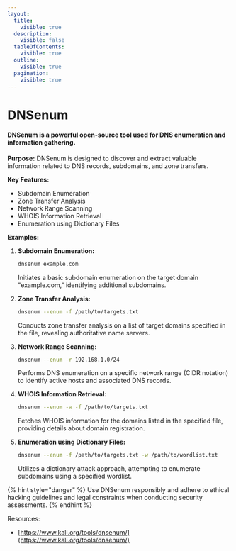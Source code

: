 ```yaml
---
layout:
  title:
    visible: true
  description:
    visible: false
  tableOfContents:
    visible: true
  outline:
    visible: true
  pagination:
    visible: true
---
```


# DNSenum

#### DNSenum is a powerful open-source tool used for DNS enumeration and information gathering.

**Purpose:** DNSenum is designed to discover and extract valuable information related to DNS records, subdomains, and zone transfers.

**Key Features:**

* Subdomain Enumeration
* Zone Transfer Analysis
* Network Range Scanning
* WHOIS Information Retrieval
* Enumeration using Dictionary Files

**Examples:**

1.  **Subdomain Enumeration:**

    ```bash
    dnsenum example.com
    ```

    Initiates a basic subdomain enumeration on the target domain "example.com," identifying additional subdomains.
2.  **Zone Transfer Analysis:**

    ```bash
    dnsenum --enum -f /path/to/targets.txt
    ```

    Conducts zone transfer analysis on a list of target domains specified in the file, revealing authoritative name servers.
3.  **Network Range Scanning:**

    ```bash
    dnsenum --enum -r 192.168.1.0/24
    ```

    Performs DNS enumeration on a specific network range (CIDR notation) to identify active hosts and associated DNS records.
4.  **WHOIS Information Retrieval:**

    ```bash
    dnsenum --enum -w -f /path/to/targets.txt
    ```

    Fetches WHOIS information for the domains listed in the specified file, providing details about domain registration.
5.  **Enumeration using Dictionary Files:**

    ```bash
    dnsenum --enum -f /path/to/targets.txt -w /path/to/wordlist.txt
    ```

    Utilizes a dictionary attack approach, attempting to enumerate subdomains using a specified wordlist.

{% hint style="danger" %}
Use DNSenum responsibly and adhere to ethical hacking guidelines and legal constraints when conducting security assessments.
{% endhint %}

&#x20;Resources:

* [https://www.kali.org/tools/dnsenum/](https://www.kali.org/tools/dnsenum/)

